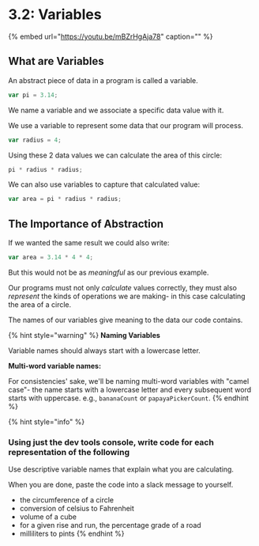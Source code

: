 # 3.2: Variables

{% embed url="https://youtu.be/mBZrHgAja78" caption="" %}

## What are Variables

An abstract piece of data in a program is called a variable.

```javascript
var pi = 3.14;
```

We name a variable and we associate a specific data value with it.

We use a variable to represent some data that our program will process.

```javascript
var radius = 4;
```

Using these 2 data values we can calculate the area of this circle:

```javascript
pi * radius * radius;
```

We can also use variables to capture that calculated value:

```javascript
var area = pi * radius * radius;
```

## **The Importance of Abstraction**

If we wanted the same result we could also write:

```javascript
var area = 3.14 * 4 * 4;
```

But this would not be as _meaningful_ as our previous example.

Our programs must not only _calculate_ values correctly, they must also _represent_ the kinds of operations we are making- in this case calculating the area of a circle.

The names of our variables give meaning to the data our code contains.

{% hint style="warning" %}
**Naming Variables**

Variable names should always start with a lowercase letter.

**Multi-word variable names:**

For consistencies' sake, we'll be naming multi-word variables with "camel case"-  the name starts with a lowercase letter and every subsequent word starts with uppercase. e.g., `bananaCount` or `papayaPickerCount`.
{% endhint %}

{% hint style="info" %}
### Using just the dev tools console, write code for each representation of the following

Use descriptive variable names that explain what you are calculating.

When you are done, paste the code into a slack message to yourself.

* the circumference of a circle
* conversion of celsius to Fahrenheit
* volume of a cube
* for a given rise and run, the percentage grade of a road
* milliliters to pints
{% endhint %}

